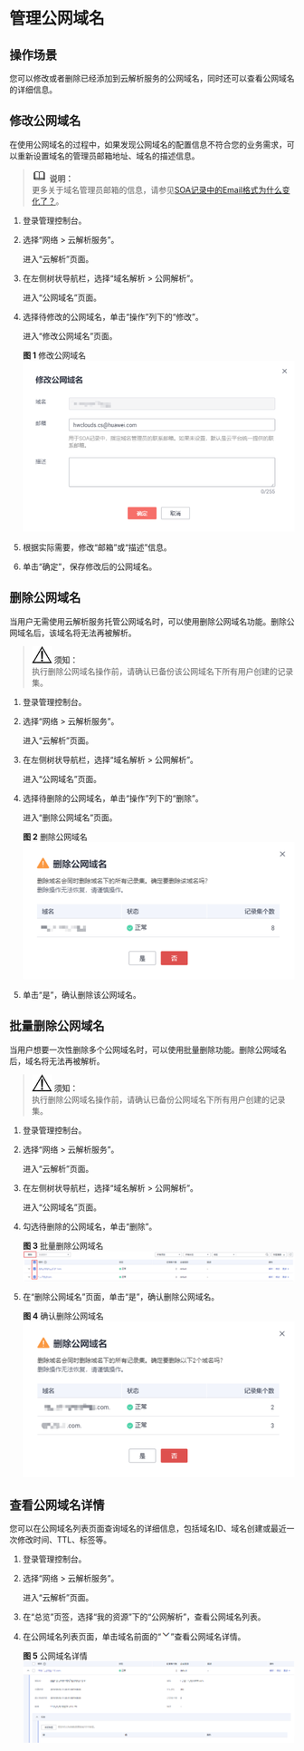 # 管理公网域名<a name="dns_usermanual_0031"></a>

## 操作场景<a name="section125317016203"></a>

您可以修改或者删除已经添加到云解析服务的公网域名，同时还可以查看公网域名的详细信息。

## 修改公网域名<a name="section15349122315204"></a>

在使用公网域名的过程中，如果发现公网域名的配置信息不符合您的业务需求，可以重新设置域名的管理员邮箱地址、域名的描述信息。

>![](public_sys-resources/icon-note.gif) **说明：**   
>更多关于域名管理员邮箱的信息，请参见[SOA记录中的Email格式为什么变化了？](https://support.huaweicloud.com/dns_faq/dns_faq_009.html)。  

1.  登录管理控制台。
2.  选择“网络 \> 云解析服务”。

    进入“云解析”页面。

3.  在左侧树状导航栏，选择“域名解析 \> 公网解析”。

    进入“公网域名”页面。


1.  选择待修改的公网域名，单击“操作”列下的“修改”。

    进入“修改公网域名”页面。

    **图 1**  修改公网域名<a name="fig0701154010314"></a>  
    ![](figures/修改公网域名.png "修改公网域名")

2.  根据实际需要，修改“邮箱”或“描述”信息。
3.  单击“确定”，保存修改后的公网域名。

## 删除公网域名<a name="section1756118128375"></a>

当用户无需使用云解析服务托管公网域名时，可以使用删除公网域名功能。删除公网域名后，该域名将无法再被解析。

>![](public_sys-resources/icon-notice.gif) **须知：**   
>执行删除公网域名操作前，请确认已备份该公网域名下所有用户创建的记录集。  

1.  登录管理控制台。
2.  选择“网络 \> 云解析服务”。

    进入“云解析”页面。

3.  在左侧树状导航栏，选择“域名解析 \> 公网解析”。

    进入“公网域名”页面。


1.  选择待删除的公网域名，单击“操作”列下的“删除”。

    进入“删除公网域名”页面。

    **图 2**  删除公网域名<a name="fig1973532114010"></a>  
    ![](figures/删除公网域名.png "删除公网域名")

2.  单击“是”，确认删除该公网域名。

## 批量删除公网域名<a name="section1648820445294"></a>

当用户想要一次性删除多个公网域名时，可以使用批量删除功能。删除公网域名后，域名将无法再被解析。

>![](public_sys-resources/icon-notice.gif) **须知：**   
>执行删除公网域名操作前，请确认已备份公网域名下所有用户创建的记录集。  

1.  登录管理控制台。
2.  选择“网络 \> 云解析服务”。

    进入“云解析”页面。

3.  在左侧树状导航栏，选择“域名解析 \> 公网解析”。

    进入“公网域名”页面。


1.  勾选待删除的公网域名，单击“删除”。

    **图 3**  批量删除公网域名<a name="fig117232719512"></a>  
    ![](figures/批量删除公网域名.png "批量删除公网域名")

2.  在“删除公网域名”页面，单击“是”，确认删除公网域名。

    **图 4**  确认删除公网域名<a name="fig188208219308"></a>  
    ![](figures/确认删除公网域名.png "确认删除公网域名")


## 查看公网域名详情<a name="section46971009387"></a>

您可以在公网域名列表页面查询域名的详细信息，包括域名ID、域名创建或最近一次修改时间、TTL、标签等。

1.  登录管理控制台。
2.  选择“网络 \> 云解析服务”。

    进入“云解析”页面。


1.  在“总览”页签，选择“我的资源”下的“公网解析”，查看公网域名列表。
2.  在公网域名列表页面，单击域名前面的“![](figures/icon-dropdown.png)”查看公网域名详情。

    **图 5**  公网域名详情<a name="fig1384494371716"></a>  
    ![](figures/公网域名详情.png "公网域名详情")


